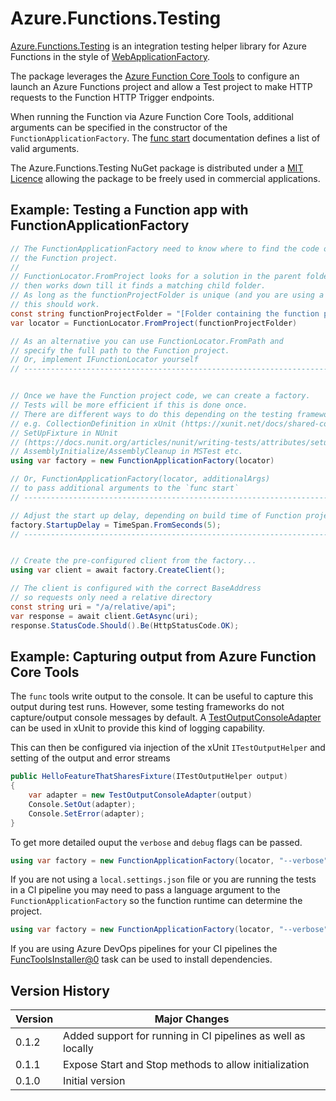 # Azure.Functions.Testing

[Azure.Functions.Testing](https://github.com/LeeSanderson/Azure.Functions.Testing) is an integration testing helper library for Azure Functions in the style of 
[WebApplicationFactory](https://learn.microsoft.com/en-us/aspnet/core/test/integration-tests).

The package leverages the [Azure Function Core Tools](https://learn.microsoft.com/en-us/azure/azure-functions/functions-run-local) to configure an launch an Azure Functions
project and allow a Test project to make HTTP requests to the Function HTTP Trigger endpoints.

When running the Function via Azure Function Core Tools, additional arguments can be specified in the constructor of the `FunctionApplicationFactory`.
The [func start](https://learn.microsoft.com/en-us/azure/azure-functions/functions-core-tools-reference?tabs=v2#func-start) documentation defines a list of valid arguments.

The Azure.Functions.Testing NuGet package is distributed under a [MIT Licence](https://github.com/LeeSanderson/Azure.Functions.Testing/blob/main/LICENSE) 
allowing the package to be freely used in commercial applications.

## Example: Testing a Function app with FunctionApplicationFactory

```csharp
// The FunctionApplicationFactory need to know where to find the code of 
// the Function project.
// 
// FunctionLocator.FromProject looks for a solution in the parent folders
// then works down till it finds a matching child folder.
// As long as the functionProjectFolder is unique (and you are using a solution)
// this should work.
const string functionProjectFolder = "[Folder containing the function project e.g. Dotnet.Function.Demo]";
var locator = FunctionLocator.FromProject(functionProjectFolder)

// As an alternative you can use FunctionLocator.FromPath and 
// specify the full path to the Function project.
// Or, implement IFunctionLocator yourself
// ----------------------------------------------------------------------


// Once we have the Function project code, we can create a factory.
// Tests will be more efficient if this is done once.
// There are different ways to do this depending on the testing framework you are using
// e.g. CollectionDefinition in xUnit (https://xunit.net/docs/shared-context),
// SetUpFixture in NUnit 
// (https://docs.nunit.org/articles/nunit/writing-tests/attributes/setupfixture.html), 
// AssemblyInitialize/AssemblyCleanup in MSTest etc.
using var factory = new FunctionApplicationFactory(locator)

// Or, FunctionApplicationFactory(locator, additionalArgs)
// to pass additional arguments to the `func start`
// ----------------------------------------------------------------------

// Adjust the start up delay, depending on build time of Function project
factory.StartupDelay = TimeSpan.FromSeconds(5); 
// ----------------------------------------------------------------------


// Create the pre-configured client from the factory...
using var client = await factory.CreateClient();

// The client is configured with the correct BaseAddress
// so requests only need a relative directory
const string uri = "/a/relative/api";
var response = await client.GetAsync(uri);
response.StatusCode.Should().Be(HttpStatusCode.OK);

```

## Example: Capturing output from Azure Function Core Tools 

The `func` tools write output to the console. 
It can be useful to capture this output during test runs. 
However, some testing frameworks do not capture/output console messages by default.
A [TestOutputConsoleAdapter](https://github.com/LeeSanderson/Azure.Functions.Testing/blob/main/Tests/Xunit.Shared/TestOutputConsoleAdapter.cs) can be used in xUnit to provide this
kind of logging capability.

This can then be configured via injection of the xUnit `ITestOutputHelper` and setting of the 
output and error streams

```csharp
public HelloFeatureThatSharesFixture(ITestOutputHelper output)
{
    var adapter = new TestOutputConsoleAdapter(output)
    Console.SetOut(adapter);
    Console.SetError(adapter);
}
```

To get more detailed ouput the `verbose` and `debug` flags can be passed.

```csharp
using var factory = new FunctionApplicationFactory(locator, "--verbose", "--debug")
```

If you are not using a `local.settings.json` file or you are running the tests in a CI pipeline you may need to pass a language
argument to the `FunctionApplicationFactory` so the function runtime can determine the project. 

```csharp
using var factory = new FunctionApplicationFactory(locator, "--verbose", "--debug", "--csharp")
```

If you are using Azure DevOps pipelines for your CI pipelines the [FuncToolsInstaller@0](https://learn.microsoft.com/en-us/azure/devops/pipelines/tasks/reference/func-tools-installer-v0?view=azure-pipelines)
task can be used to install dependencies.

## Version History

| Version | Major Changes |  
| --- | --- | 
| 0.1.2 | Added support for running in CI pipelines as well as locally |  
| 0.1.1 | Expose Start and Stop methods to allow initialization |  
| 0.1.0 | Initial version |  
